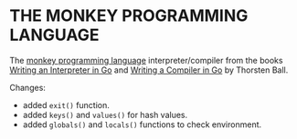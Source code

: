 # THE MONKEY PROGRAMMING LANGUAGE

The [monkey programming language](https://monkeylang.org/) interpreter/compiler from the books [Writing an Interpreter in Go](https://interpreterbook.com/) and [Writing a Compiler in Go](https://compilerbook.com/) by Thorsten Ball.

Changes:
- added `exit()` function.
- added `keys()` and `values()` for hash values.
- added `globals()` and `locals()` functions to check environment.